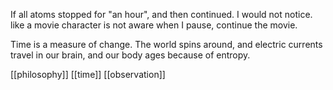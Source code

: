 If all atoms stopped for "an hour", and then continued. I would not notice.
like a movie character is not aware when I pause, continue the movie.

Time is a measure of change. The world spins around, and electric currents travel in our brain, and our body ages because of entropy.

[[philosophy]]
[[time]]
[[observation]]
